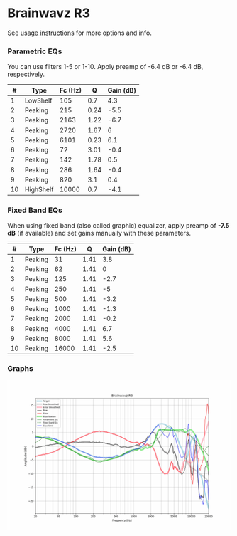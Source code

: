 # Brainwavz R3
See [usage instructions](https://github.com/jaakkopasanen/AutoEq#usage) for more options and info.

### Parametric EQs
You can use filters 1-5 or 1-10. Apply preamp of -6.4 dB or -6.4 dB, respectively.

|   # | Type      |   Fc (Hz) |    Q |   Gain (dB) |
|-----|-----------|-----------|------|-------------|
|   1 | LowShelf  |       105 | 0.7  |         4.3 |
|   2 | Peaking   |       215 | 0.24 |        -5.5 |
|   3 | Peaking   |      2163 | 1.22 |        -6.7 |
|   4 | Peaking   |      2720 | 1.67 |         6   |
|   5 | Peaking   |      6101 | 0.23 |         6.1 |
|   6 | Peaking   |        72 | 3.01 |        -0.4 |
|   7 | Peaking   |       142 | 1.78 |         0.5 |
|   8 | Peaking   |       286 | 1.64 |        -0.4 |
|   9 | Peaking   |       820 | 3.1  |         0.4 |
|  10 | HighShelf |     10000 | 0.7  |        -4.1 |

### Fixed Band EQs
When using fixed band (also called graphic) equalizer, apply preamp of **-7.5 dB** (if available) and set gains manually with these parameters.

|   # | Type    |   Fc (Hz) |    Q |   Gain (dB) |
|-----|---------|-----------|------|-------------|
|   1 | Peaking |        31 | 1.41 |         3.8 |
|   2 | Peaking |        62 | 1.41 |         0   |
|   3 | Peaking |       125 | 1.41 |        -2.7 |
|   4 | Peaking |       250 | 1.41 |        -5   |
|   5 | Peaking |       500 | 1.41 |        -3.2 |
|   6 | Peaking |      1000 | 1.41 |        -1.3 |
|   7 | Peaking |      2000 | 1.41 |        -0.2 |
|   8 | Peaking |      4000 | 1.41 |         6.7 |
|   9 | Peaking |      8000 | 1.41 |         5.6 |
|  10 | Peaking |     16000 | 1.41 |        -2.5 |

### Graphs
![](./Brainwavz%20R3.png)
